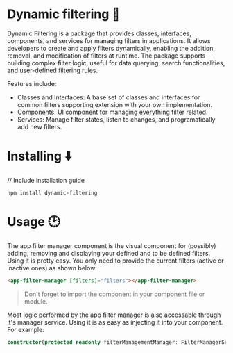 # Dynamic filtering 🔎

Dynamic Filtering is a package that provides classes, interfaces, components, and services for managing filters in applications. It allows developers to create and apply filters dynamically, enabling the addition, removal, and modification of filters at runtime. The package supports building complex filter logic, useful for data querying, search functionalities, and user-defined filtering rules.

Features include:

-   Classes and Interfaces: A base set of classes and interfaces for common filters supporting extension with your own implementation.
-   Components: UI component for managing everything filter related.
-   Services: Manage filter states, listen to changes, and programatically add new filters.

# Installing ⬇️

// Include installation guide

```shell
npm install dynamic-filtering
```

# Usage 🕑

The app filter manager component is the visual component for (possibly) adding, removing and displaying your defined and to be defined filters. Using it is pretty easy. You only need to provide the current filters (active or inactive ones) as shown below:

```html
<app-filter-manager [filters]="filters"></app-filter-manager>
```

> Don't forget to import the component in your component file or module.

Most logic performed by the app filter manager is also accessable through it's manager service. Using it is as easy as injecting it into your component. For example:

```ts
constructor(protected readonly filterManagementManager: FilterManagerService) {}
```
